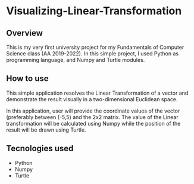 # Visualizing-Linear-Transformation

## Overview
This is my very first university project for my Fundamentals of Computer Science class (AA 2019-2022). 
In this simple project, I used Python as programming language, and Numpy and Turtle modules.

## How to use
This simple application resolves the Linear Transformation of a vector and demonstrate the result visually in a two-dimensional Euclidean space. 

In this application, user will provide the coordinate values of the vector (preferably between (-5,5) and the 2x2 matrix. The value of the Linear transformation will be calculated using Numpy while the position of the result will be drawn using Turtle.

## Tecnologies used
* Python
* Numpy
* Turtle

